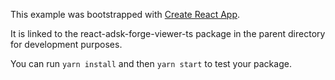 This example was bootstrapped with [Create React App](https://github.com/facebook/create-react-app).

It is linked to the react-adsk-forge-viewer-ts package in the parent directory for development purposes.

You can run `yarn install` and then `yarn start` to test your package.
